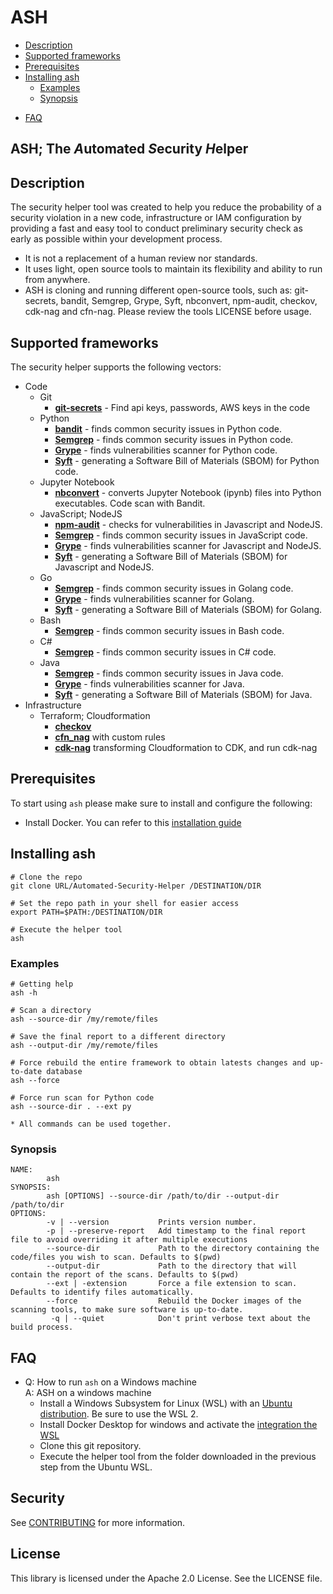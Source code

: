 # ASH
  * [Description](#description)
  * [Supported frameworks](#supported-frameworks)
  * [Prerequisites](#prerequisites)
  * [Installing ash](#installing-ash)
    + [Examples](#examples)
    + [Synopsis](#synopsis) 
  + [FAQ](#faq)
  
## ASH; The *A*utomated *S*ecurity *H*elper
## Description
The security helper tool was created to help you reduce the probability of a security violation in a new code, infrastructure or IAM configuration 
by providing a fast and easy tool to conduct preliminary security check as early as possible within your development process. 

* It is not a replacement of a human review nor standards.
* It uses light, open source tools to maintain its flexibility and ability to run from anywhere.
* ASH is cloning and running different open-source tools, such as: git-secrets, bandit, Semgrep, Grype, Syft, nbconvert, npm-audit, checkov, cdk-nag and cfn-nag. Please review the tools LICENSE before usage.
## Supported frameworks
The security helper supports the following vectors:

* Code
    * Git
        * **[git-secrets](https://github.com/awslabs/git-secrets)** - Find api keys, passwords, AWS keys in the code
    * Python
        * **[bandit](https://github.com/PyCQA/bandit)** - finds common security issues in Python code.
        * **[Semgrep](https://github.com/returntocorp/semgrep)** - finds common security issues in Python code.
        * **[Grype](https://github.com/anchore/grype)** - finds vulnerabilities scanner for Python code.
        * **[Syft](https://github.com/anchore/grype)** - generating a Software Bill of Materials (SBOM) for Python code.
    * Jupyter Notebook
        * **[nbconvert](https://nbconvert.readthedocs.io/en/latest/)** - converts Jupyter Notebook (ipynb) files into Python executables. Code scan with Bandit.
    * JavaScript; NodeJS
        * **[npm-audit](https://docs.npmjs.com/cli/v8/commands/npm-audit)** - checks for vulnerabilities in Javascript and NodeJS.
        * **[Semgrep](https://github.com/returntocorp/semgrep)** - finds common security issues in JavaScript code.
        * **[Grype](https://github.com/anchore/grype)** - finds vulnerabilities scanner for Javascript and NodeJS.
        * **[Syft](https://github.com/anchore/grype)** - generating a Software Bill of Materials (SBOM) for Javascript and NodeJS.
    * Go
        * **[Semgrep](https://github.com/returntocorp/semgrep)** - finds common security issues in Golang code.
        * **[Grype](https://github.com/anchore/grype)** - finds vulnerabilities scanner for Golang.
        * **[Syft](https://github.com/anchore/grype)** - generating a Software Bill of Materials (SBOM) for Golang.
    * Bash
        * **[Semgrep](https://github.com/returntocorp/semgrep)** - finds common security issues in Bash code.
    * C#
        * **[Semgrep](https://github.com/returntocorp/semgrep)** - finds common security issues in C# code.
    * Java
        * **[Semgrep](https://github.com/returntocorp/semgrep)** - finds common security issues in Java code.
        * **[Grype](https://github.com/anchore/grype)** - finds vulnerabilities scanner for Java.
        * **[Syft](https://github.com/anchore/grype)** - generating a Software Bill of Materials (SBOM) for Java.
* Infrastructure
    * Terraform; Cloudformation
        *   **[checkov](https://github.com/bridgecrewio/checkov)**
        *   **[cfn_nag](https://github.com/stelligent/cfn_nag)** with custom rules
        *   **[cdk-nag](https://github.com/cdklabs/cdk-nag)** transforming Cloudformation to CDK, and run cdk-nag


## Prerequisites
To start using `ash` please make sure to install and configure the following:
* Install Docker. You can refer to this [installation guide](https://docs.docker.com/get-docker/)

## Installing ash
```
# Clone the repo
git clone URL/Automated-Security-Helper /DESTINATION/DIR

# Set the repo path in your shell for easier access
export PATH=$PATH:/DESTINATION/DIR

# Execute the helper tool
ash
```

### Examples
```
# Getting help
ash -h

# Scan a directory
ash --source-dir /my/remote/files

# Save the final report to a different directory
ash --output-dir /my/remote/files

# Force rebuild the entire framework to obtain latests changes and up-to-date database
ash --force

# Force run scan for Python code
ash --source-dir . --ext py

* All commands can be used together.
```

### Synopsis
```
NAME:
        ash
SYNOPSIS:
        ash [OPTIONS] --source-dir /path/to/dir --output-dir /path/to/dir
OPTIONS:
        -v | --version           Prints version number.
        -p | --preserve-report   Add timestamp to the final report file to avoid overriding it after multiple executions
        --source-dir             Path to the directory containing the code/files you wish to scan. Defaults to $(pwd)
        --output-dir             Path to the directory that will contain the report of the scans. Defaults to $(pwd)
        --ext | -extension       Force a file extension to scan. Defaults to identify files automatically.
        --force                  Rebuild the Docker images of the scanning tools, to make sure software is up-to-date.
         -q | --quiet            Don't print verbose text about the build process.

```

## FAQ
* Q: How to run `ash` on a Windows machine  
  A: ASH on a windows machine
  - Install a Windows Subsystem for Linux (WSL) with an [Ubuntu distribution](https://docs.microsoft.com/en-us/windows/wsl/install). Be sure to use the WSL 2.
  - Install Docker Desktop for windows and activate the [integration the WSL](https://docs.docker.com/desktop/windows/wsl/)
  - Clone this git repository.
  - Execute the helper tool from the folder downloaded in the previous step from the Ubuntu WSL.
  
## Security
See [CONTRIBUTING](CONTRIBUTING.md#security-issue-notifications) for more information.

## License
This library is licensed under the Apache 2.0 License. See the LICENSE file.
